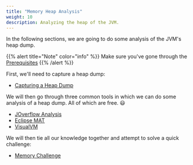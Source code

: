 ```yaml
---
title: "Memory Heap Analysis"
weight: 10
description: Analyzing the heap of the JVM.
---
```


In the following sections, we are going to do some analysis of the JVM's heap dump.

{{% alert title="Note" color="info" %}}
Make sure you've gone through the [Prerequisites](/docs/prereqs)
{{% /alert %}}

First, we'll need to capture a heap dump:

* [Capturing a Heap Dump](/docs/memory/capturing/)

We will then go through three common tools in which we can do some analysis of a heap dump. All of
which are free. :smiley:

* [JOverflow Analysis](/docs/memory/joverflow)
* [Eclipse MAT](/docs/memory/mat)
* [VisualVM](/docs/memory/visualvm)

We will then tie all our knowledge together and attempt to solve a quick challenge:

* [Memory Challenge](/docs/memory/challenge)